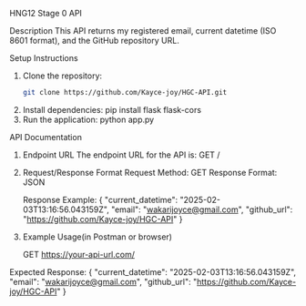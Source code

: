 HNG12 Stage 0 API

Description
This API returns my registered email, current datetime (ISO 8601 format), and the GitHub repository URL.



Setup Instructions
1. Clone the repository:
   ```bash
   git clone https://github.com/Kayce-joy/HGC-API.git
2. Install dependencies:
   pip install flask flask-cors
3. Run the application:
   python app.py



API Documentation
1. Endpoint URL
The endpoint URL for the API is: GET / 
2. Request/Response Format
      Request Method: GET
      Response Format: JSON

      Response Example:
{
  "current_datetime": "2025-02-03T13:16:56.043159Z",
  "email": "wakarijoyce@gmail.com",
  "github_url": "https://github.com/Kayce-joy/HGC-API"
}

3. Example Usage(in Postman or browser)

   GET https://your-api-url.com/

Expected Response:
{
  "current_datetime": "2025-02-03T13:16:56.043159Z",
  "email": "wakarijoyce@gmail.com",
  "github_url": "https://github.com/Kayce-joy/HGC-API"
}
